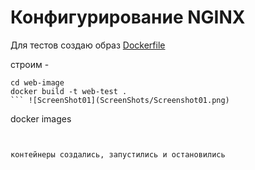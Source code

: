 # Конфигурирование NGINX

Для тестов создаю образ [Dockerfile](web-image/Dockerfile)

строим  -  
```
cd web-image
docker build -t web-test .
``` ![ScreenShot01](ScreenShots/Screenshot01.png)

```
docker images
``` ![ScreenShot02](ScreenShots/Screenshot02.png)


контейнеры создались, запустились и остановились

